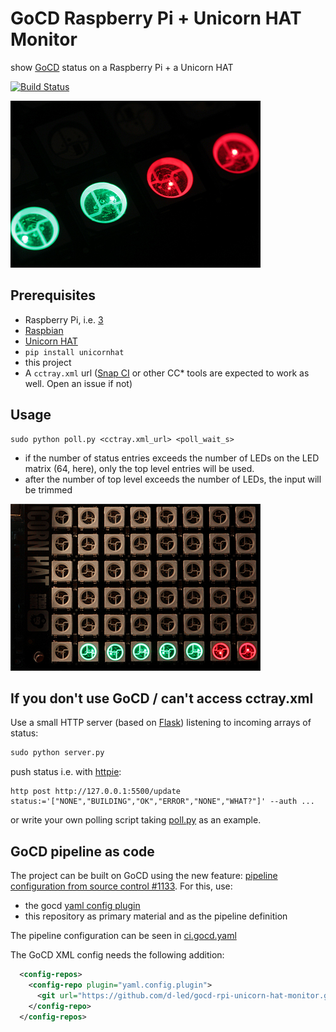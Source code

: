 # GoCD Raspberry Pi + Unicorn HAT Monitor

show [GoCD](https://www.go.cd/) status on a Raspberry Pi + a Unicorn HAT

[![Build Status](https://snap-ci.com/d-led/gocd-rpi-unicorn-hat-monitor/branch/master/build_image)](https://snap-ci.com/d-led/gocd-rpi-unicorn-hat-monitor/branch/master)

![LEDs](img/leds.jpg)

## Prerequisites

- Raspberry Pi, i.e. [3](https://www.raspberrypi.org/products/raspberry-pi-3-model-b/)
- [Raspbian](https://www.raspberrypi.org/downloads/raspbian/)
- [Unicorn HAT](https://shop.pimoroni.de/products/unicorn-hat)
- `pip install unicornhat`
- this project
- A `cctray.xml` url ([Snap CI](https://snap-ci.com/) or other CC* tools are expected to work as well. Open an issue if not)


## Usage

```
sudo python poll.py <cctray.xml_url> <poll_wait_s>
```

- if the number of status entries exceeds the number of LEDs on the LED matrix (64, here), only the top level entries will be used.
- after the number of top level exceeds the number of LEDs, the input will be trimmed

![quick feedback](img/quick_feedback.jpg)

## If you don't use GoCD / can't access cctray.xml

Use a small HTTP server (based on [Flask](http://flask.pocoo.org)) listening to incoming arrays of status:

```python
sudo python server.py
```

push status i.e. with [httpie](https://httpie.org):

```
http post http://127.0.0.1:5500/update status:='["NONE","BUILDING","OK","ERROR","NONE","WHAT?"]' --auth ...
```

or write your own polling script taking [poll.py](poll.py) as an example.


## GoCD pipeline as code

The project can be built on GoCD using the new feature: [pipeline configuration from source control #1133](https://github.com/gocd/gocd/issues/1133). For this, use:

- the gocd [yaml config plugin](https://github.com/tomzo/gocd-yaml-config-plugin/releases)
- this repository as primary material and as the pipeline definition

The pipeline configuration can be seen in [ci.gocd.yaml](ci.gocd.yaml)

The GoCD XML config needs the following addition:

```xml
  <config-repos>
    <config-repo plugin="yaml.config.plugin">
      <git url="https://github.com/d-led/gocd-rpi-unicorn-hat-monitor.git" />
    </config-repo>
  </config-repos>
```

